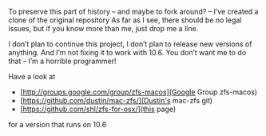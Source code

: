 To preserve this part of history – and maybe to fork 
around? – I’ve created a clone of the original repository 
As far as I see, there should be no legal issues, but if 
you know more than me, just drop me a line.

I don’t plan to continue this project, I don’t plan to 
release new versions of anything. And I’m not fixing it 
to work with 10.6. You don’t want me to do that – I’m a 
horrible programmer! 

Have a look at 
 * [http://groups.google.com/group/zfs-macos](Google Group zfs-macos)
 * [https://github.com/dustin/mac-zfs/](Dustin's mac-zfs git)
 * [https://github.com/shl/zfs-for-osx/](this page)

for a version that runs on 10.6
